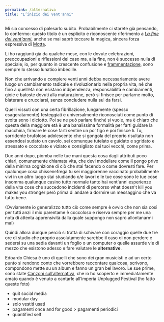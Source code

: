 ```yaml
---
permalink: /alternativa
title: "L’inizio dei Vent'anni"
---
```

Mi sia concesso di palesarlo subito. Probabilmente ci starete già pensando, lo confermo: questo titolo è un esplicito e riconoscente riferimento a [*La fine dei vent'anni*](https://it.wikipedia.org/wiki/La_fine_dei_vent%27anni), anche se mai saprò toccare la magica, sincera forza espressiva di [Motta](https://it.wikipedia.org/wiki/Motta_(cantante)).

Li ho raggiunti già da qualche mese, con le dovute celebrazioni, preoccupazioni e riflessioni del caso ma, alla fine, non è successo nulla di speciale; io, per quanto in crescente confusione e [frammentazione](/frammenti), sono sempre lo stesso lunatico imbecille.

Non che arrivando a compiere venti anni debba necessariamente avere luogo un cambiamento radicale e rivoluzionario nella propria vita, né che fino a quell’età non esistano indipendenza, responsabilità e cambiamenti, gioie e batoste dovuti alla maturazione, però si finisce per parlarne molto, blaterare e crucciarsi, senza concludere nulla sul da farsi.

Quelli vissuti con una certa fibrillazione, lungamente (spesso esageratamente) festeggiati e universalmente riconosciuti come punto di svolta sono i diciotto. Poi se ne può parlare finché si vuole, ma è chiaro che questa della maggiore età è una banalissima formalità per farti guidare la macchina, firmare le cose farti sentire un po' figo e poi finisce lì. Tu, sorridente brufoloso adolescente che si gongola del proprio risultato non essendosi sudato un cavolo, sei comunque tutelato e guidato e sgridato e stressato e coccolato e viziato e consigliato dai tuoi vecchi, come prima.

Due anni dopo, piomba nelle tue mani questa cosa dagli attributi poco chiari, comunemente chiamata vita, che devi modellare come il pongo privo della minima cognizione di ciò che stai facendo o come dovresti fare. Per qualunque cosa chissenefrega tu sei maggiorenne vaccinato probabilmente vivi in un altro luogo stai studiando o/e lavori e le tue cose sono le tue cose insomma qualunque casino tutto normale tanto hai vent'anni esperienze della vita cose che succedono incidenti di percorso what doesn't kill you makes you stronger però prima di andare a dormire un messaggino che va tutto bene.

(Ovviamente io generalizzo tutto ciò come sempre è ovvio che non sia così per tutti anzi il mio parentame è coccoloso e riserva sempre per me una nota di attenta apprensività dalla quale suppongo non saprò allontanarmi mai)

Quindi allora dunque perciò si tratta di schivare con coraggio quelle due tre ore di studio che proprio assolutamente sarebbe il caso di non perdere e sedersi su una sedia davanti un foglio o un computer o quelle assurde vie di mezzo che esistono adesso e fare valutare le **alternative**.

Edoardo Chiesa è uno di quelli che sono dei gran musicisti e ad un certo punto si rendono conto che vorrebbero raccontare qualcosa, scrivono, compondono mette su un album e fanno un gran bel lavoro. Le sue prime, sono state [Canzoni sull’alternativa](https://www.rockit.it/edoardochiesa/album/canzoni-sullalternativa/28136), che io ho scoperto e immediatamente amato quando è venuto a cantarle all’Imperia Unplugged Festival (ho fatto queste foto)

- quit social media
- modular day
- solo vestiti usati
- pagamenti once and for good > pagamenti periodici
- quantified self
